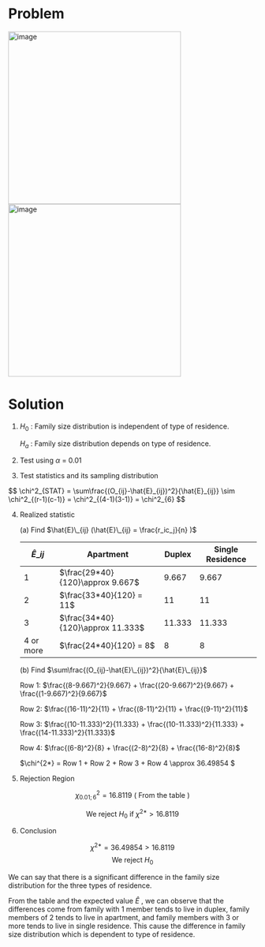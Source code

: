 # Problem

<img width="350" alt="image" src="https://github.com/user-attachments/assets/754f195d-b766-48f9-be42-3f5f2775dcc6" />

<img width="350" alt="image" src="https://github.com/user-attachments/assets/683a8092-7a8b-4a61-909e-e746d591f52a" />

# Solution

1. $H_0$ : Family size distribution is independent of type of residence.
 
   $H_a$ : Family size distribution depends on type of residence.

2. Test using $\alpha$ = 0.01

3. Test statistics and its sampling distribution

$$
\chi^2_{STAT} = \sum\frac{(O_{ij}-\hat{E}_{ij})^2}{\hat{E}\_\{ij}} \sim \chi^2\_{(r-1)(c-1)} = \chi^2\_{(4-1)(3-1)} = \chi^2\_{6}
$$

4. Realized statistic
   
   (a) Find $\hat{E}\_{ij} (\hat{E}\_{ij} = \frac{r_ic_j}{n} )$

   
   |$\hat{E}\_{ij}$| Apartment | Duplex | Single Residence |
   |---------------|-----------|--------|------------------|
   | 1             | $\frac{29*40}{120}\approx 9.667$ |9.667 | 9.667 | 
   | 2             | $\frac{33*40}{120} = 11$ | 11 | 11 |
   | 3             | $\frac{34*40}{120}\approx 11.333$ | 11.333 | 11.333 |
   | 4 or more     | $\frac{24*40}{120} = 8$ | 8 | 8 |

   (b) Find $\sum\frac{(O_{ij}-\hat{E}\_{ij})^2}{\hat{E}\_{ij}}$

   Row 1: $\frac{(8-9.667)^2}{9.667} + \frac{(20-9.667)^2}{9.667} + \frac{(1-9.667)^2}{9.667}$

   Row 2: $\frac{(16-11)^2}{11} + \frac{(8-11)^2}{11} + \frac{(9-11)^2}{11}$

   Row 3: $\frac{(10-11.333)^2}{11.333} + \frac{(10-11.333)^2}{11.333} + \frac{(14-11.333)^2}{11.333}$

   Row 4: $\frac{(6-8)^2}{8} + \frac{(2-8)^2}{8} + \frac{(16-8)^2}{8}$

   $\chi^{2*} = Row 1 + Row 2 + Row 3 + Row 4 \approx 36.49854 $

5. Rejection Region

  $$ \chi^2_{0.01 ; 6} = 16.8119 \text{ ( From the table ) }$$
  
  $$ \text{We reject } H_0 \text{ if } \chi^{2*} > 16.8119 $$

6. Conclusion

$$ \chi^{2*} = 36.49854 > 16.8119 $$
$$ \text{We reject }H_0 $$

We can say that there is a significant difference in the family size distribution for the three types of residence.

From the table and the expected value $\hat{E}$ , we can observe that the differences come from family with 1 member tends to live in duplex, family members of 2 tends to live in apartment, and family members with 3 or more tends to live in single residence. This cause the difference in family size distribution which is dependent to type of residence.
